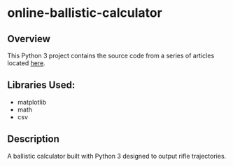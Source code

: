 # online-ballistic-calculator

## Overview
This Python 3 project contains the source code from a series of articles located [here]().

## Libraries Used:
- matplotlib
- math
- csv

## Description
A ballistic calculator built with Python 3 designed to output rifle trajectories.

